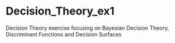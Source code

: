 # Decision_Theory_ex1
Decision Theory exercise focusing on Bayesian Decision Theory, Discriminant Functions and Decision Surfaces 
